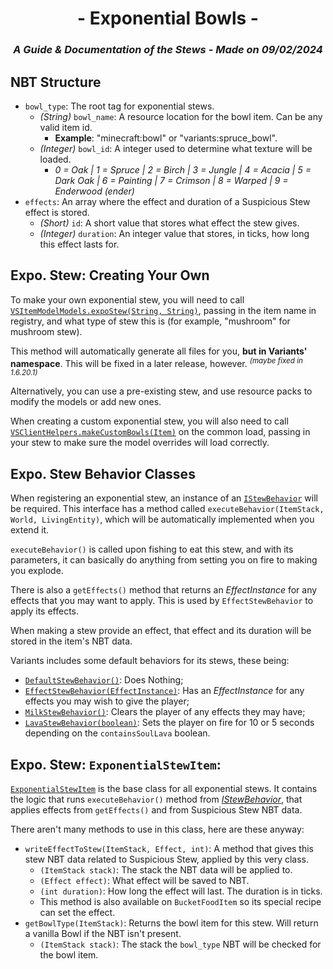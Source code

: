 # <center>- Exponential Bowls -</center>
### <center>*A Guide & Documentation of the Stews - Made on 09/02/2024*</center>

## NBT Structure
- ```bowl_type```: The root tag for exponential stews.
  - *(String)* ```bowl_name```: A resource location for the bowl item. Can be any valid item id.
    - **Example**: "minecraft:bowl" or "variants:spruce_bowl".
  - *(Integer)* ```bowl_id```: A integer used to determine what texture will be loaded.
    - *0 = Oak | 1 = Spruce | 2 = Birch | 3 = Jungle | 4 = Acacia | 5 = Dark Oak | 6 = Painting | 7 = Crimson | 8 = Warped | 9 = Enderwood (ender)*
- ```effects```: An array where the effect and duration of a Suspicious Stew effect is stored.
  - *(Short)* ```id```: A short value that stores what effect the stew gives.
  - *(Integer)* ```duration```: An integer value that stores, in ticks, how long this effect lasts for.

## Expo. Stew: Creating Your Own
To make your own exponential stew, you will need to call [```VSItemModelModels.expoStew(String, String)```](https://github.com/Fabricio20106/Variants/blob/forge-1.16.5/src/main/java/com/junethewoods/variants/data/models/VSItemModelModels.java#L66), passing in the item name in registry, and what type of stew this is (for example, "mushroom" for mushroom stew).

This method will automatically generate all files for you, **but in Variants' namespace**. This will be fixed in a later release, however. <sup>*(maybe fixed in 1.6.20.1)*</sup>

Alternatively, you can use a pre-existing stew, and use resource packs to modify the models or add new ones.

When creating a custom exponential stew, you will also need to call [```VSClientHelpers.makeCustomBowls(Item)```](https://github.com/Fabricio20106/Variants/blob/forge-1.16.5/src/main/java/com/junethewoods/variants/util/VSClientHelpers.java#L130) on the common load, passing in your stew to make sure the model overrides will load correctly.

## Expo. Stew Behavior Classes
When registering an exponential stew, an instance of an [```IStewBehavior```](https://github.com/Fabricio20106/Variants/blob/forge-1.16.5/src/main/java/com/junethewoods/variants/item/custom/stew/IStewBehavior.java) will be required. This interface has a method called ```executeBehavior(ItemStack, World, LivingEntity)```, which will be automatically implemented when you extend it.

```executeBehavior()``` is called upon fishing to eat this stew, and with its parameters, it can basically do anything from setting you on fire to making you explode.

There is also a ```getEffects()``` method that returns an *EffectInstance* for any effects that you may want to apply. This is used by ```EffectStewBehavior``` to apply its effects.

When making a stew provide an effect, that effect and its duration will be stored in the item's NBT data.

Variants includes some default behaviors for its stews, these being:
- [```DefaultStewBehavior()```](https://github.com/Fabricio20106/Variants/blob/forge-1.16.5/src/main/java/com/junethewoods/variants/item/custom/stew/custom/DefaultStewBehavior.java): Does Nothing;
- [```EffectStewBehavior(EffectInstance)```](https://github.com/Fabricio20106/Variants/blob/forge-1.16.5/src/main/java/com/junethewoods/variants/item/custom/stew/custom/EffectStewBehavior.java): Has an *EffectInstance* for any effects you may wish to give the player;
- [```MilkStewBehavior()```](https://github.com/Fabricio20106/Variants/blob/forge-1.16.5/src/main/java/com/junethewoods/variants/item/custom/stew/custom/MilkStewBehavior.java): Clears the player of any effects they may have;
- [```LavaStewBehavior(boolean)```](https://github.com/Fabricio20106/Variants/blob/forge-1.16.5/src/main/java/com/junethewoods/variants/item/custom/stew/custom/LavaStewBehavior.java): Sets the player on fire for 10 or 5 seconds depending on the ```containsSoulLava``` boolean.

## Expo. Stew: ```ExponentialStewItem```:
[```ExponentialStewItem```](https://github.com/Fabricio20106/Variants/blob/forge-1.16.5/src/main/java/com/junethewoods/variants/item/custom/food/ExponentialSoupItem.java) is the base class for all exponential stews. It contains the logic that runs ```executeBehavior()``` method from [*IStewBehavior*](https://github.com/Fabricio20106/Variants/blob/forge-1.16.5/src/main/java/com/junethewoods/variants/item/custom/stew/IStewBehavior.java), that applies effects from ```getEffects()``` and from Suspicious Stew NBT data.

There aren't many methods to use in this class, here are these anyway:
- ```writeEffectToStew(ItemStack, Effect, int)```: A method that gives this stew NBT data related to Suspicious Stew, applied by this very class.
  - ```(ItemStack stack)```: The stack the NBT data will be applied to.
  - ```(Effect effect)```: What effect will be saved to NBT.
  - ```(int duration)```: How long the effect will last. The duration is in ticks.
  - This method is also available on ```BucketFoodItem``` so its special recipe can set the effect.
- ```getBowlType(ItemStack)```: Returns the bowl item for this stew. Will return a vanilla Bowl if the NBT isn't present.
  - ```(ItemStack stack)```: The stack the ```bowl_type``` NBT will be checked for the bowl item.